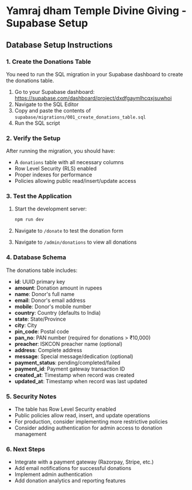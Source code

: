 # Yamraj dham Temple Divine Giving - Supabase Setup

## Database Setup Instructions

### 1. Create the Donations Table

You need to run the SQL migration in your Supabase dashboard to create the donations table.

1. Go to your Supabase dashboard: https://supabase.com/dashboard/project/dxdfgaymlhcqxjsuwhoi
2. Navigate to the SQL Editor
3. Copy and paste the contents of `supabase/migrations/001_create_donations_table.sql`
4. Run the SQL script

### 2. Verify the Setup

After running the migration, you should have:
- A `donations` table with all necessary columns
- Row Level Security (RLS) enabled
- Proper indexes for performance
- Policies allowing public read/insert/update access

### 3. Test the Application

1. Start the development server:
   ```bash
   npm run dev
   ```

2. Navigate to `/donate` to test the donation form
3. Navigate to `/admin/donations` to view all donations

### 4. Database Schema

The donations table includes:
- **id**: UUID primary key
- **amount**: Donation amount in rupees
- **name**: Donor's full name
- **email**: Donor's email address
- **mobile**: Donor's mobile number
- **country**: Country (defaults to India)
- **state**: State/Province
- **city**: City
- **pin_code**: Postal code
- **pan_no**: PAN number (required for donations > ₹10,000)
- **preacher**: ISKCON preacher name (optional)
- **address**: Complete address
- **message**: Special message/dedication (optional)
- **payment_status**: pending/completed/failed
- **payment_id**: Payment gateway transaction ID
- **created_at**: Timestamp when record was created
- **updated_at**: Timestamp when record was last updated

### 5. Security Notes

- The table has Row Level Security enabled
- Public policies allow read, insert, and update operations
- For production, consider implementing more restrictive policies
- Consider adding authentication for admin access to donation management

### 6. Next Steps

- Integrate with a payment gateway (Razorpay, Stripe, etc.)
- Add email notifications for successful donations
- Implement admin authentication
- Add donation analytics and reporting features
